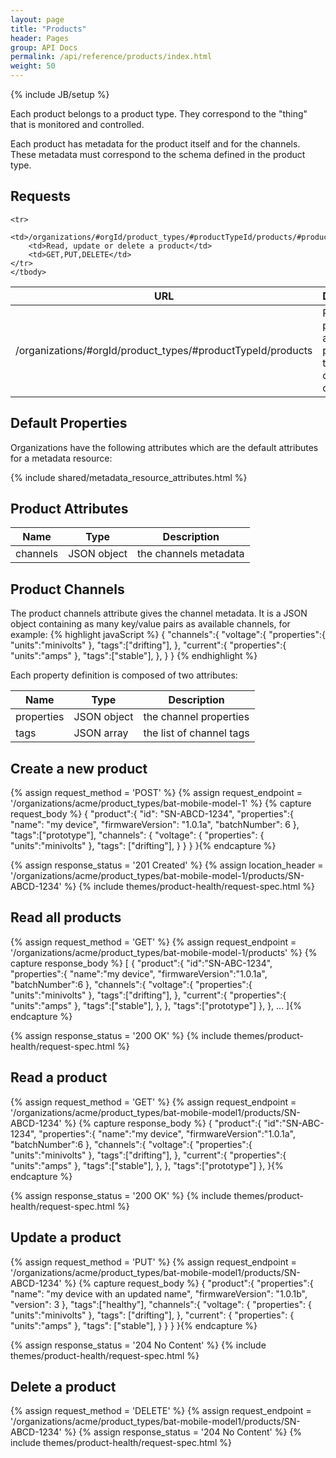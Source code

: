 ```yaml
---
layout: page
title: "Products"
header: Pages
group: API Docs
permalink: /api/reference/products/index.html
weight: 50
---
```

{% include JB/setup %}

Each product belongs to a product type.  They correspond to the "thing" that is monitored and controlled.

Each product has metadata for the product itself and for the channels.  These metadata must correspond to the
schema defined in the product type.

Requests
--------

<table class="content">
    <thead>
    <tr>
        <th><strong>URL</strong></th>
        <th><strong>Description</strong></th>
        <th><strong>Methods</strong></th>
    </tr>
    </thead>
    <tbody>
    <tr>
        <td>/organizations/#orgId/product_types/#productTypeId/products</td>
        <td>Read all product of a given product type or create new ones</td>
        <td>GET, POST</td>
    </tr>

    <tr>
        <td>/organizations/#orgId/product_types/#productTypeId/products/#productId</td>
        <td>Read, update or delete a product</td>
        <td>GET,PUT,DELETE</td>
    </tr>
    </tbody>
</table>


Default Properties
------------------

Organizations have the following attributes which are the default attributes for a metadata resource:

{% include shared/metadata_resource_attributes.html %}

Product Attributes
------------------

<table class="content">
    <thead>
    <tr>
        <th><strong>Name</strong></th>
        <th><strong>Type</strong></th>
        <th><strong>Description</strong></th>
    </tr>
    </thead>
    <tbody>
    <tr>
        <td>channels</td>
        <td>JSON object</td>
        <td>the channels metadata</td>
    </tr>
    </tbody>
</table>

Product Channels
----------------
The product channels attribute gives the channel metadata.  It is a JSON object containing
as many key/value pairs as available channels, for example:
{% highlight javaScript %}
{
    "channels":{
        "voltage":{
            "properties":{
                "units":"minivolts"
            },
            "tags":["drifting"],
        },
        "current":{
            "properties":{
                "units":"amps"
            },
            "tags":["stable"],
        },
    }
}
{% endhighlight %}

Each property definition is composed of two attributes:

<table class="content">
    <thead>
    <tr>
        <th><strong>Name</strong></th>
        <th><strong>Type</strong></th>
        <th><strong>Description</strong></th>
    </tr>
    </thead>
    <tbody>
    <tr>
        <td>properties</td>
        <td>JSON object</td>
        <td>the channel properties</td>
    </tr>
    <tr>
        <td>tags</td>
        <td>JSON array</td>
        <td>the list of channel tags</td>
    </tr>
    </tbody>
</table>

Create a new product
--------------------

{% assign request_method = 'POST' %}
{% assign request_endpoint = '/organizations/acme/product_types/bat-mobile-model-1' %}
{% capture request_body %}
{
    "product":{
        "id": "SN-ABCD-1234",
        "properties":{
            "name": "my device",
            "firmwareVersion": "1.0.1a",
            "batchNumber": 6
        },
        "tags":["prototype"],
        "channels": {
            "voltage": {
                "properties": {
                    "units":"minivolts"
                },
                "tags": ["drifting"],
            }
        }
    }
}{% endcapture %}

{% assign response_status = '201 Created' %}
{% assign location_header = '/organizations/acme/product_types/bat-mobile-model-1/products/SN-ABCD-1234' %}
{% include themes/product-health/request-spec.html %}

Read all products
----------------------

{% assign request_method = 'GET' %}
{% assign request_endpoint = '/organizations/acme/product_types/bat-mobile-model-1/products' %}
{% capture response_body %}
[
    {
        "product":{
            "id":"SN-ABC-1234",
            "properties":{
                "name":"my device",
                "firmwareVersion":"1.0.1a",
                "batchNumber":6
            },
            "channels":{
                "voltage":{
                    "properties":{
                        "units":"minivolts"
                    },
                    "tags":["drifting"],
                },
                "current":{
                    "properties":{
                        "units":"amps"
                    },
                    "tags":["stable"],
                },
            },
            "tags":["prototype"]
        },
    },
    ...
]{% endcapture %}

{% assign response_status = '200 OK' %}
{% include themes/product-health/request-spec.html %}

Read a product
--------------

{% assign request_method = 'GET' %}
{% assign request_endpoint = '/organizations/acme/product_types/bat-mobile-model1/products/SN-ABCD-1234' %}
{% capture response_body %}
{
    "product":{
        "id":"SN-ABC-1234",
        "properties":{
            "name":"my device",
            "firmwareVersion":"1.0.1a",
            "batchNumber":6
        },
        "channels":{
            "voltage":{
                "properties":{
                    "units":"minivolts"
                },
                "tags":["drifting"],
            },
            "current":{
                "properties":{
                    "units":"amps"
                },
                "tags":["stable"],
            },
        },
        "tags":["prototype"]
    },
}{% endcapture %}

{% assign response_status = '200 OK' %}
{% include themes/product-health/request-spec.html %}

Update a product
----------------

{% assign request_method = 'PUT' %}
{% assign request_endpoint = '/organizations/acme/product_types/bat-mobile-model1/products/SN-ABCD-1234' %}
{% capture request_body %}
{
    "product":{
        "properties":{
            "name": "my device with an updated name",
            "firmwareVersion": "1.0.1b",
            "version": 3
        },
        "tags":["healthy"],
        "channels":{
            "voltage": {
                "properties": {
                    "units":"minivolts"
                },
                "tags": ["drifting"],
            },
            "current": {
                "properties": {
                    "units":"amps"
                },
                "tags": ["stable"],
            }
        }
    }
}{% endcapture %}

{% assign response_status = '204 No Content' %}
{% include themes/product-health/request-spec.html %}

Delete a product
----------------

{% assign request_method = 'DELETE' %}
{% assign request_endpoint = '/organizations/acme/product_types/bat-mobile-model1/products/SN-ABCD-1234' %}
{% assign response_status = '204 No Content' %}
{% include themes/product-health/request-spec.html %}